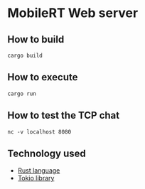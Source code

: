 # MobileRT Web server

## How to build
`cargo build`

## How to execute
`cargo run`

## How to test the TCP chat
`nc -v localhost 8080`

## Technology used
- [Rust language](https://www.rust-lang.org/)
- [Tokio library](https://tokio.rs/)

